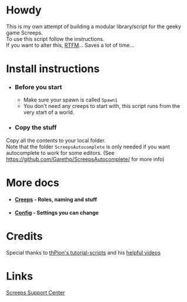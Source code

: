 # Howdy
This is my own attempt of building a modular library/script for the geeky game Screeps.  
To use this script follow the instructions.  
If you want to alter this, [RTFM](https://en.wikipedia.org/wiki/RTFM)... Saves a lot of time...

# Install instructions
- ### Before you start
  - Make sure your spawn is called `Spawn1`
  - You don't need any creeps to start with, this script runs from the very start of a world.

- ###  Copy the stuff
Copy all the contents to your local folder.  
Note that the folder `ScreepsAutocomplete` is only needed if you want autocomplete to work for some editors. (See https://github.com/Garethp/ScreepsAutocomplete/ for more info)

# More docs
  - #### [Creeps](docs/creeps.md) - Roles, naming and stuff
  
  - #### [Config](docs/config.md) - Settings you can change

# Credits
Special thanks to [thPion's tutorial-scripts](https://github.com/thPion/Screeps-Nooby-Guide) and his [helpful videos](https://www.youtube.com/playlist?list=PL0EZQ169YGlor5rzeJEYYPE3tGYT2zGT2)

# Links
[Screeps Support Center](http://support.screeps.com/hc/en-us)
